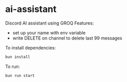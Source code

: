 # ai-assistant
Discord AI assistant using GROQ
Features:
- set up your name with env variable
- write DELETE on channel to delete last 99 messages

To install dependencies:

```bash
bun install
```

To run:

```bash
bun run start
```